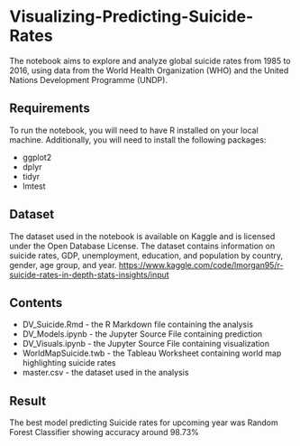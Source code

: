 # Visualizing-Predicting-Suicide-Rates

The notebook aims to explore and analyze global suicide rates from 1985 to 2016, using data from the World Health Organization (WHO) and the United Nations Development Programme (UNDP).

## Requirements
To run the notebook, you will need to have R installed on your local machine. Additionally, you will need to install the following packages:
* ggplot2
* dplyr
* tidyr
* lmtest

## Dataset
The dataset used in the notebook is available on Kaggle and is licensed under the Open Database License. The dataset contains information on suicide rates, GDP, unemployment, education, and population by country, gender, age group, and year.
https://www.kaggle.com/code/lmorgan95/r-suicide-rates-in-depth-stats-insights/input

## Contents
* DV_Suicide.Rmd - the R Markdown file containing the analysis
* DV_Models.ipynb - the Jupyter Source File containing prediction
* DV_Visuals.ipynb - the Jupyter Source File containing visualization
* WorldMapSuicide.twb - the Tableau Worksheet containing world map highlighting suicide rates
* master.csv - the dataset used in the analysis

## Result
The best model predicting Suicide rates for upcoming year was Random Forest Classifier showing accuracy around 98.73%
